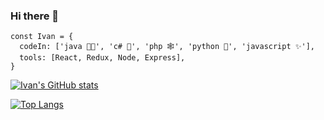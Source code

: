 ### Hi there 👋

```
const Ivan = {
  codeIn: ['java 👨‍💻', 'c# 👀', 'php 🕸', 'python 🤖', 'javascript ✨'],
  tools: [React, Redux, Node, Express],
}
```

[![Ivan's GitHub stats](https://github-readme-stats.vercel.app/api?username=IvanRiveros19&count_private=true&show_icons=true&title_color=00FF7F&text_color=CBFFDF&icon_color=00A43C&bg_color=080808)](https://github.com/anuraghazra/github-readme-stats)

[![Top Langs](https://github-readme-stats.vercel.app/api/top-langs/?username=IvanRiveros19&layout=compact)](https://github.com/anuraghazra/github-readme-stats)

<!--
**IvanRiveros19/IvanRiveros19** is a ✨ _special_ ✨ repository because its `README.md` (this file) appears on your GitHub profile.

Here are some ideas to get you started:

- 🔭 I’m currently working on ...
- 🌱 I’m currently learning ...
- 👯 I’m looking to collaborate on ...
- 🤔 I’m looking for help with ...
- 💬 Ask me about ...
- 📫 How to reach me: ...
- 😄 Pronouns: ...
- ⚡ Fun fact: ...
-->
